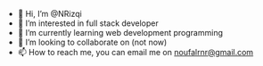 - 👋 Hi, I’m @NRizqi
- 👀 I’m interested in full stack developer
- 🌱 I’m currently learning web development programming
- 💞️ I’m looking to collaborate on (not now)
- 📫 How to reach me, you can email me on noufalrnr@gmail.com

<!---
NRizqi/NRizqi is a ✨ special ✨ repository because its `README.md` (this file) appears on your GitHub profile.
You can click the Preview link to take a look at your changes.
--->
